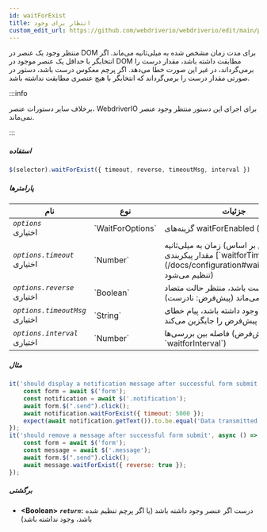 ```yaml
---
id: waitForExist
title: انتظار برای وجود
custom_edit_url: https://github.com/webdriverio/webdriverio/edit/main/packages/webdriverio/src/commands/element/waitForExist.ts
---
```


منتظر وجود یک عنصر در DOM برای مدت زمان مشخص شده به میلی‌ثانیه می‌ماند. اگر انتخابگر با حداقل یک عنصر موجود در DOM مطابقت داشته باشد، مقدار درست را برمی‌گرداند، در غیر این صورت خطا می‌دهد. اگر پرچم معکوس درست باشد، دستور در صورتی مقدار درست را برمی‌گرداند که انتخابگر با هیچ عنصری مطابقت نداشته باشد.

:::info

برخلاف سایر دستورات عنصر، WebdriverIO برای اجرای این دستور منتظر وجود عنصر نمی‌ماند.

:::

##### استفاده

```js
$(selector).waitForExist({ timeout, reverse, timeoutMsg, interval })
```

##### پارامترها

<table>
  <thead>
    <tr>
      <th>نام</th><th>نوع</th><th>جزئیات</th>
    </tr>
  </thead>
  <tbody>
    <tr>
      <td><code><var>options</var></code><br /><span className="label labelWarning">اختیاری</span></td>
      <td>`WaitForOptions`</td>
      <td>گزینه‌های waitForEnabled (اختیاری)</td>
    </tr>
    <tr>
      <td><code><var>options.timeout</var></code><br /><span className="label labelWarning">اختیاری</span></td>
      <td>`Number`</td>
      <td>زمان به میلی‌ثانیه (پیش‌فرض بر اساس مقدار پیکربندی [`waitforTimeout`](/docs/configuration#waitfortimeout) تنظیم می‌شود)</td>
    </tr>
    <tr>
      <td><code><var>options.reverse</var></code><br /><span className="label labelWarning">اختیاری</span></td>
      <td>`Boolean`</td>
      <td>اگر درست باشد، منتظر حالت متضاد می‌ماند (پیش‌فرض: نادرست)</td>
    </tr>
    <tr>
      <td><code><var>options.timeoutMsg</var></code><br /><span className="label labelWarning">اختیاری</span></td>
      <td>`String`</td>
      <td>اگر وجود داشته باشد، پیام خطای پیش‌فرض را جایگزین می‌کند</td>
    </tr>
    <tr>
      <td><code><var>options.interval</var></code><br /><span className="label labelWarning">اختیاری</span></td>
      <td>`Number`</td>
      <td>فاصله بین بررسی‌ها (پیش‌فرض: `waitforInterval`)</td>
    </tr>
  </tbody>
</table>

##### مثال

```js title="waitForExistSyncExample.js"
it('should display a notification message after successful form submit', async () => {
    const form = await $('form');
    const notification = await $('.notification');
    await form.$(".send").click();
    await notification.waitForExist({ timeout: 5000 });
    expect(await notification.getText()).to.be.equal('Data transmitted successfully!')
});
it('should remove a message after successful form submit', async () => {
    const form = await $('form');
    const message = await $('.message');
    await form.$(".send").click();
    await message.waitForExist({ reverse: true });
});
```

##### برگشتی

- **&lt;Boolean&gt;**
            **<code><var>return</var></code>:**  درست     اگر عنصر وجود داشته باشد (یا اگر پرچم تنظیم شده باشد، وجود نداشته باشد)